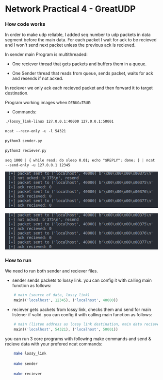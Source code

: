 # Network Practical 4 - GreatUDP

### How code works
In order to make udp reliable, I added seq number to udp packets in data segment before the main data.
For each packet I wait for ack to be recieved and I won't send next packet unless the previous ack is recieved.

In sender main Program is multithreaded:
  
  * One reciever thread that gets packets and buffers them in a queue.

  * One Sender thread that reads from queue, sends packet, waits for ack and resends if not acked.


In reciever we only ack each recieved packet and then forward it to target destination.

Program working images when `DEBUG=TRUE`:

 * Commands:

```Bash:
./lossy_link-linux 127.0.0.1:40000 127.0.0.1:50001

ncat --recv-only -u -l 54321

python3 sender.py

python3 reciever.py

seq 1000 | { while read; do sleep 0.01; echo "$REPLY"; done; } | ncat --send-only -u 127.0.0.1 12345

```
![Alt text](images/image.png)


![Alt text](images/image-1.png)


### How to run
We need to run both sender and reciever files.

* sender sends packets to lossy link. you can config it with calling main function as follows:
```python
    # main (source of data, lossy link)
    main(('localhost', 12345), ('localhost', 40000))
```

* reciever gets packets from lossy link, checks them and send for main listener if valid. you can config it with calling main function as follows:
```python
    # main (listen address as lossy link destination, main data reciever address)
    main(('localhost', 54321), ('localhost', 50001))
```

you can run 3 core programs with following make commands and send & recieve data with your prefered ncat commands:

```bash
    make lossy_link

    make sender

    make reciever
```
